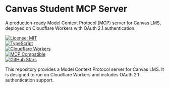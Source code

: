 # Canvas Student MCP Server  

A production-ready Model Context Protocol (MCP) server for Canvas LMS, deployed on Cloudflare Workers with OAuth 2.1 authentication.  

[![License: MIT](https://img.shields.io/badge/License-MIT-yellow.svg)](https://opensource.org/licenses/MIT)  
[![TypeScript](https://img.shields.io/badge/TypeScript-5.9+-blue.svg)](https://www.typescriptlang.org/)  
[![Cloudflare Workers](https://img.shields.io/badge/Cloudflare-Workers-orange.svg)](https://workers.cloudflare.com/)  
[![MCP Compatible](https://img.shields.io/badge/MCP-Compatible-purple.svg)](https://modelcontextprotocol.io/)  
[![GitHub Stars](https://img.shields.io/github/stars/a-ariff/canvas-student-mcp-server?style=social)](https://github.com/a-ariff/canvas-student-mcp-server/stargazers)  

This repository provides a Model Context Protocol server for Canvas LMS. It is designed to run on Cloudflare Workers and includes OAuth 2.1 authentication support.
